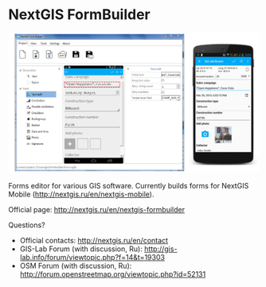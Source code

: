 NextGIS FormBuilder
===========

![Screenshot_1](/images/fb_en_0.png)

Forms editor for various GIS software. Currently builds forms for NextGIS Mobile (http://nextgis.ru/en/nextgis-mobile).

Official page: http://nextgis.ru/en/nextgis-formbuilder

Questions?

* Official contacts: http://nextgis.ru/en/contact
* GIS-Lab Forum (with discussion, Ru): http://gis-lab.info/forum/viewtopic.php?f=14&t=19303
* OSM Forum (with discussion, Ru): http://forum.openstreetmap.org/viewtopic.php?id=52131
